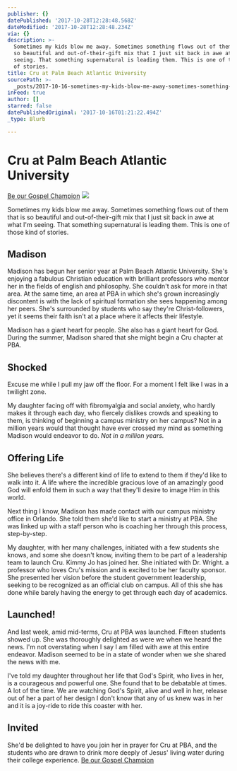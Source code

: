 ```yaml
---
publisher: {}
datePublished: '2017-10-28T12:28:48.568Z'
dateModified: '2017-10-28T12:28:48.234Z'
via: {}
description: >-
  Sometimes my kids blow me away. Sometimes something flows out of them that is
  so beautiful and out-of-their-gift mix that I just sit back in awe at what I’m
  seeing. That something supernatural is leading them. This is one of those kind
  of stories.
title: Cru at Palm Beach Atlantic University
sourcePath: >-
  _posts/2017-10-16-sometimes-my-kids-blow-me-away-sometimes-something-flows-ou.md
inFeed: true
author: []
starred: false
datePublishedOriginal: '2017-10-16T01:21:22.494Z'
_type: Blurb

---
```

# Cru at Palm Beach Atlantic University
[Be our Gospel Champion][0]
![](https://the-grid-user-content.s3-us-west-2.amazonaws.com/25ad7c9e-4000-48cb-af1e-882ae76fa4d6.jpg)

Sometimes my kids blow me away. Sometimes something flows out of them that is so beautiful and out-of-their-gift mix that I just sit back in awe at what I'm seeing. That something supernatural is leading them. This is one of those kind of stories.

## Madison

Madison has begun her senior year at Palm Beach Atlantic University. She's enjoying a fabulous Christian education with brilliant professors who mentor her in the fields of english and philosophy. She couldn't ask for more in that area. At the same time, an area at PBA in which she's grown increasingly discontent is with the lack of spiritual formation she sees happening among her peers. She's surrounded by students who say they're Christ-followers, yet it seems their faith isn't at a place where it affects their lifestyle.

Madison has a giant heart for people. She also has a giant heart for God. During the summer, Madison shared that she might begin a Cru chapter at PBA.

## Shocked

Excuse me while I pull my jaw off the floor. For a moment I felt like I was in a twilight zone.

My daughter facing off with fibromyalgia and social anxiety, who hardly makes it through each day, who fiercely dislikes crowds and speaking to them, is thinking of beginning a campus ministry on her campus? Not in a million years would that thought have ever crossed my mind as something Madison would endeavor to do. _Not in a million years._

## Offering Life

She believes there's a different kind of life to extend to them if they'd like to walk into it. A life where the incredible gracious love of an amazingly good God will enfold them in such a way that they'll desire to image Him in this world.

Next thing I know, Madison has made contact with our campus ministry office in Orlando. She told them she'd like to start a ministry at PBA. She was linked up with a staff person who is coaching her through this process, step-by-step.

My daughter, with her many challenges, initiated with a few students she knows, and some she doesn't know, inviting them to be part of a leadership team to launch Cru. Kimmy Jo has joined her. She initiated with Dr. Wright. a professor who loves Cru's mission and is excited to be her faculty sponsor. She presented her vision before the student government leadership, seeking to be recognized as an official club on campus. All of this she has done while barely having the energy to get through each day of academics.

## Launched!

And last week, amid mid-terms, Cru at PBA was launched. Fifteen students showed up. She was thoroughly delighted as were we when we heard the news. I'm not overstating when I say I am filled with awe at this entire endeavor. Madison seemed to be in a state of wonder when we she shared the news with me.

I've told my daughter throughout her life that God's Spirit, who lives in her, is a courageous and powerful one. She found that to be debatable at times. A lot of the time. We are watching God's Spirit, alive and well in her, release out of her a part of her design I don't know that any of us knew was in her and it is a joy-ride to ride this coaster with her.

## Invited

She'd be delighted to have you join her in prayer for Cru at PBA, and the students who are drawn to drink more deeply of Jesus' living water during their college experience.
[Be our Gospel Champion][0]

[0]: https://give.cru.org/0258043
